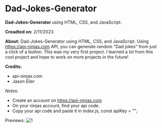 # Dad-Jokes-Generator
**Dad-Jokes-Generator** using HTML, CSS, and JavaScript.

**Creadted on:** 2/11/2023

**About:**
Dad-Jokes-Generator using HTML, CSS, and JavaScript. Using https://api-ninjas.com API, you can generate random "Dad jokes" from just a click of a button. This was my very first project. I learned a lot from this cool project and hope to work on more projects in the future!

**Credits:**
- api-ninjas.com
- Jason Eiler

*Notes:*
- Create an account on https://api-ninjas.com
- On your ninjas account, find your api code.
- Copy your api code and paste it in index.js, const apiKey = "";

Previews:
![1](https://user-images.githubusercontent.com/125165647/218292357-5b15eb30-6de1-454e-9a61-26d20acd73bc.JPG)

